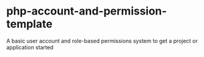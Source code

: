 # php-account-and-permission-template
A basic user account and role-based permissions system to get a project or application started
